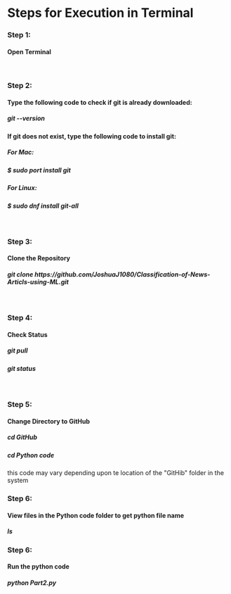 <h1>Steps for Execution in Terminal</h1>

<h3>Step 1:</h3>
<h4>Open Terminal</h4>
<br>

<h3>Step 2:</h3>
<h4>Type the following code to check if git is already downloaded:</h4>
<h5>git --version</h5>
<h4>If git does not exist, type the following code to install git:</h4>
<h5>For Mac:</h5>
<h5>$ sudo port install git</h5>
<h5>For Linux:</h5>
<h5>$ sudo dnf install git-all</h5>
<br>

<h3>Step 3:</h3>
<h4>Clone the Repository</h4>
<h5>git clone https://github.com/JoshuaJ1080/Classification-of-News-Articls-using-ML.git</h5>
<br>

<h3>Step 4:</h3>
<h4>Check Status</h4>
<h5>git pull</h5>
<h5>git status</h5>
<br>

<h3>Step 5:</h3>
<h4>Change Directory to GitHub</h4>
<h5>cd GitHub</h5>
<h5>cd Python code</h5>
<h7>this code may vary depending upon te location of the "GitHib" folder in the system</h7>
<br>

<h3>Step 6:</h3>
<h4>View files in the Python code folder to get python file name</h4>
<h5>ls</h5>

<h3>Step 6:</h3>
<h4>Run the python code</h4>
<h5>python Part2.py</h5>
